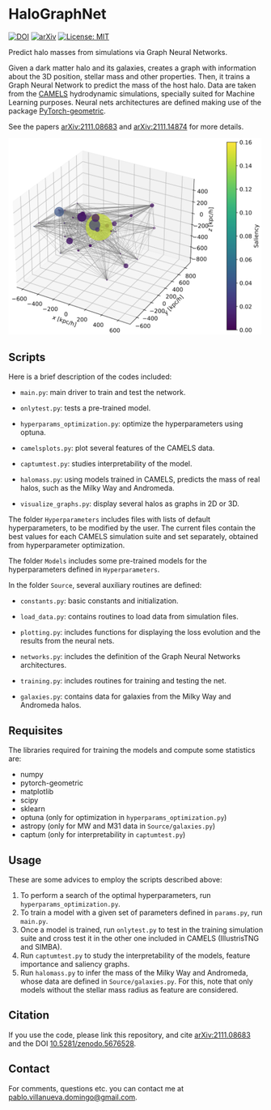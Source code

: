 # HaloGraphNet

[![DOI](https://zenodo.org/badge/DOI/10.5281/zenodo.5676528.svg)](https://doi.org/10.5281/zenodo.5676528) [![arXiv](https://img.shields.io/badge/arXiv-2111.08683-B31B1B.svg)](http://arxiv.org/abs/2111.08683)  [![License: MIT](https://img.shields.io/badge/License-MIT-yellow.svg)](https://opensource.org/licenses/MIT)

Predict halo masses from simulations via Graph Neural Networks.

Given a dark matter halo and its galaxies, creates a graph with information about the 3D position, stellar mass and other properties. Then, it trains a Graph Neural Network to predict the mass of the host halo. Data are taken from the [CAMELS](https://camels.readthedocs.io/en/latest/index.html) hydrodynamic simulations, specially suited for Machine Learning purposes. Neural nets architectures are defined making use of the package [PyTorch-geometric](https://pytorch-geometric.readthedocs.io/en/latest/).

See the papers [arXiv:2111.08683](https://arxiv.org/abs/2111.08683) and [arXiv:2111.14874](https://arxiv.org/abs/2111.14874) for more details.

<img src="visualize_graph.png" width="500">


## Scripts

Here is a brief description of the codes included:

- `main.py`: main driver to train and test the network.

- `onlytest.py`: tests a pre-trained model.

- `hyperparams_optimization.py`: optimize the hyperparameters using optuna.

- `camelsplots.py`: plot several features of the CAMELS data.

- `captumtest.py`: studies interpretability of the model.

- `halomass.py`: using models trained in CAMELS, predicts the mass of real halos, such as the Milky Way and Andromeda.

- `visualize_graphs.py`: display several halos as graphs in 2D or 3D.

The folder `Hyperparameters` includes files with lists of default hyperparameters, to be modified by the user. The current files contain the best values for each CAMELS simulation suite and set separately, obtained from hyperparameter optimization.

The folder `Models` includes some pre-trained models for the hyperparameters defined in `Hyperparameters`.

In the folder `Source`, several auxiliary routines are defined:

* `constants.py`: basic constants and initialization.

* `load_data.py`: contains routines to load data from simulation files.

* `plotting.py`: includes functions for displaying the loss evolution and the results from the neural nets.

* `networks.py`: includes the definition of the Graph Neural Networks architectures.

* `training.py`: includes routines for training and testing the net.

* `galaxies.py`: contains data for galaxies from the Milky Way and Andromeda halos.


## Requisites

The libraries required for training the models and compute some statistics are:
* numpy
* pytorch-geometric
* matplotlib
* scipy
* sklearn
* optuna (only for optimization in `hyperparams_optimization.py`)
* astropy (only for MW and M31 data in `Source/galaxies.py`)
* captum  (only for interpretability in `captumtest.py`)


## Usage

These are some advices to employ the scripts described above:
1. To perform a search of the optimal hyperparameters, run `hyperparams_optimization.py`.
2. To train a model with a given set of parameters defined in `params.py`, run `main.py`.
3. Once a model is trained, run `onlytest.py` to test in the training simulation suite and cross test it in the other one included in CAMELS (IllustrisTNG and SIMBA).
4. Run `captumtest.py` to study the interpretability of the models, feature importance and saliency graphs.
5. Run `halomass.py` to infer the mass of the Milky Way and Andromeda, whose data are defined in `Source/galaxies.py`. For this, note that only models without the stellar mass radius as feature are considered.


## Citation

If you use the code, please link this repository, and cite [arXiv:2111.08683](https://arxiv.org/abs/2111.08683) and the DOI [10.5281/zenodo.5676528](https://doi.org/10.5281/zenodo.5676528).


## Contact

For comments, questions etc. you can contact me at <pablo.villanueva.domingo@gmail.com>.
